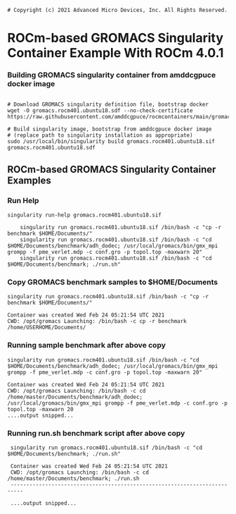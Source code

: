 ```
# Copyright (c) 2021 Advanced Micro Devices, Inc. All Rights Reserved.
```
# ROCm-based GROMACS Singularity Container Example With ROCm 4.0.1

### Building GROMACS singularity container from amddcgpuce docker image
```

# Download GROMACS singularity definition file, bootstrap docker
wget -O gromacs.rocm401.ubuntu18.sdf --no-check-certificate https://raw.githubusercontent.com/amddcgpuce/rocmcontainers/main/gromacs/rocm401/gromacs.rocm401.ubuntu18.sdf

# Build singularity image, bootstrap from amddcgpuce docker image
# (replace path to singularity installation as appropriate)
sudo /usr/local/bin/singularity build gromacs.rocm401.ubuntu18.sif gromacs.rocm401.ubuntu18.sdf

```

## ROCm-based GROMACS Singularity Container Examples
### Run Help
```
singularity run-help gromacs.rocm401.ubuntu18.sif

    singularity run gromacs.rocm401.ubuntu18.sif /bin/bash -c "cp -r benchmark $HOME/Documents/"
    singularity run gromacs.rocm401.ubuntu18.sif /bin/bash -c "cd $HOME/Documents/benchmark/adh_dodec; /usr/local/gromacs/bin/gmx_mpi grompp -f pme_verlet.mdp -c conf.gro -p topol.top -maxwarn 20"
    singularity run gromacs.rocm401.ubuntu18.sif /bin/bash -c "cd $HOME/Documents/benchmark; ./run.sh"

```

### Copy GROMACS benchmark samples to $HOME/Documents
```
singularity run gromacs.rocm401.ubuntu18.sif /bin/bash -c "cp -r benchmark $HOME/Documents/"

Container was created Wed Feb 24 05:21:54 UTC 2021
CWD: /opt/gromacs Launching: /bin/bash -c cp -r benchmark /home/USERHOME/Documents/

```

### Running sample benchmark after above copy
```
singularity run gromacs.rocm401.ubuntu18.sif /bin/bash -c "cd $HOME/Documents/benchmark/adh_dodec; /usr/local/gromacs/bin/gmx_mpi grompp -f pme_verlet.mdp -c conf.gro -p topol.top -maxwarn 20"

Container was created Wed Feb 24 05:21:54 UTC 2021
CWD: /opt/gromacs Launching: /bin/bash -c cd /home/master/Documents/benchmark/adh_dodec; /usr/local/gromacs/bin/gmx_mpi grompp -f pme_verlet.mdp -c conf.gro -p topol.top -maxwarn 20
....output snipped...

```

### Running run.sh benchmark script after above copy
```
 singularity run gromacs.rocm401.ubuntu18.sif /bin/bash -c "cd $HOME/Documents/benchmark; ./run.sh"

 Container was created Wed Feb 24 05:21:54 UTC 2021
 CWD: /opt/gromacs Launching: /bin/bash -c cd /home/master/Documents/benchmark; ./run.sh
 --------------------------------------------------------------------------

 ....output snipped...
```

